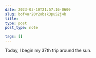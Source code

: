 ```yaml
---
date: 2023-03-10T21:57:16-0600
slug: bof4ur20r2obsk3pu52j4b
title: 
type: post
post_type: note

tags: []
---
```

Today, I begin my 37th trip around the sun.



